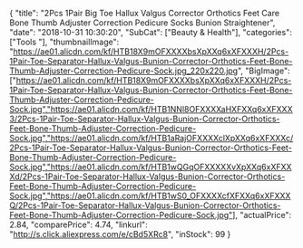 {
	"title": "2Pcs 1Pair Big Toe Hallux Valgus Corrector Orthotics Feet Care Bone Thumb Adjuster Correction Pedicure Socks Bunion Straightener",
	"date": "2018-10-31 10:30:20",
	"SubCat": ["Beauty & Health"],
	"categories": ["Tools "],
	"thumbnailImage": "https://ae01.alicdn.com/kf/HTB18X9mOFXXXXbsXpXXq6xXFXXXH/2Pcs-1Pair-Toe-Separator-Hallux-Valgus-Bunion-Corrector-Orthotics-Feet-Bone-Thumb-Adjuster-Correction-Pedicure-Sock.jpg_220x220.jpg",
	"BigImage": ["https://ae01.alicdn.com/kf/HTB18X9mOFXXXXbsXpXXq6xXFXXXH/2Pcs-1Pair-Toe-Separator-Hallux-Valgus-Bunion-Corrector-Orthotics-Feet-Bone-Thumb-Adjuster-Correction-Pedicure-Sock.jpg","https://ae01.alicdn.com/kf/HTB1NNl8OFXXXXaHXFXXq6xXFXXX3/2Pcs-1Pair-Toe-Separator-Hallux-Valgus-Bunion-Corrector-Orthotics-Feet-Bone-Thumb-Adjuster-Correction-Pedicure-Sock.jpg","https://ae01.alicdn.com/kf/HTB1aRajOFXXXXclXpXXq6xXFXXXc/2Pcs-1Pair-Toe-Separator-Hallux-Valgus-Bunion-Corrector-Orthotics-Feet-Bone-Thumb-Adjuster-Correction-Pedicure-Sock.jpg","https://ae01.alicdn.com/kf/HTB1wQGqOFXXXXXvXpXXq6xXFXXXd/2Pcs-1Pair-Toe-Separator-Hallux-Valgus-Bunion-Corrector-Orthotics-Feet-Bone-Thumb-Adjuster-Correction-Pedicure-Sock.jpg","https://ae01.alicdn.com/kf/HTB1wS0_OFXXXXcfXFXXq6xXFXXXQ/2Pcs-1Pair-Toe-Separator-Hallux-Valgus-Bunion-Corrector-Orthotics-Feet-Bone-Thumb-Adjuster-Correction-Pedicure-Sock.jpg"],
	"actualPrice": 2.84,
	"comparePrice": 4.74,
	"linkurl": "http://s.click.aliexpress.com/e/cBd5XRc8",
	"inStock": 99
}
